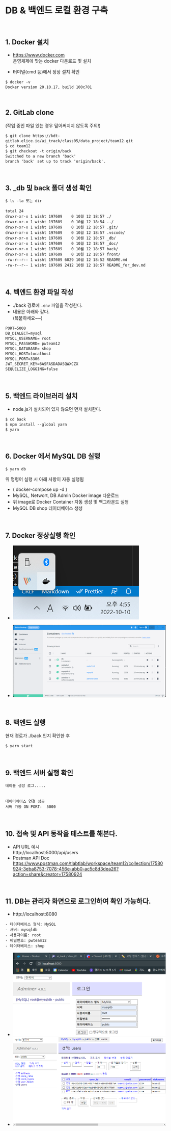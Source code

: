 # DB & 백엔드 로컬 환경 구축

<br>

## 1. Docker 설치

- https://www.docker.com \
  운영체제에 맞는 docker 다운로드 및 설치

- 터미널(cmd 등)에서 정상 설치 확인

```
$ docker -v
Docker version 20.10.17, build 100c701
```

<br>

## 2. GitLab clone

(작업 중인 파일 있는 경우 덮어써지지 않도록 주의!)

```
$ git clone https://kdt-gitlab.elice.io/ai_track/class05/data_project/team12.git
$ cd team12
$ git checkout -t origin/back
Switched to a new branch 'back'
branch 'back' set up to track 'origin/back'.
```

<br>

## 3. \_db 및 back 폴더 생성 확인

```
$ ls -la 또는 dir

total 24
drwxr-xr-x 1 wisht 197609    0 10월 12 18:57 ./
drwxr-xr-x 1 wisht 197609    0 10월 12 18:54 ../
drwxr-xr-x 1 wisht 197609    0 10월 12 18:57 .git/
drwxr-xr-x 1 wisht 197609    0 10월 12 18:57 .vscode/
drwxr-xr-x 1 wisht 197609    0 10월 12 18:57 _db/
drwxr-xr-x 1 wisht 197609    0 10월 12 18:57 _doc/
drwxr-xr-x 1 wisht 197609    0 10월 12 18:57 back/
drwxr-xr-x 1 wisht 197609    0 10월 12 18:57 front/
-rw-r--r-- 1 wisht 197609 6029 10월 12 18:52 README.md
-rw-r--r-- 1 wisht 197609 2412 10월 12 18:57 README_for_dev.md

```

<br>

## 4. 벡엔드 환경 파일 작성

- ./back 경로에 `.env` 파일을 작성한다.
- 내용은 아래와 같다. \
  (복붙하세요~~)

```
PORT=5000
DB_DIALECT=mysql
MYSQL_USERNAME= root
MYSQL_PASSWORD= pwteam12
MYSQL_DATABASE= shop
MYSQL_HOST=localhost
MYSQL_PORT=3306
JWT_SECRET_KEY=6ASFASDADASQWXCZX
SEQUELIZE_LOGGING=false
```

<br>

## 5. 백엔드 라이브러리 설치

- node.js가 설치되어 있지 않으면 먼저 설치한다.

```
$ cd back
$ npm install --global yarn
$ yarn
```

<br>

## 6. Docker 에서 MySQL DB 실행

```
$ yarn db
```

위 명령어 실행 시 아래 사항이 자동 실행됨

- ( docker-compose up -d )
- MySQL, Networt, DB Admin Docker image 다운로드
- 위 image로 Docker Container 자동 생성 및 백그라운드 실행
- MySQL DB shop 데이터베이스 생성

<br>

## 7. Docker 정상실행 확인

- ![01](/_doc/img/01.png)

- ![02](/_doc/img/02.png)

<br>

## 8. 백엔드 실행

현재 경로가 ./back 인지 확인한 후

```
$ yarn start
```

<br>

## 9. 백엔드 서버 실행 확인

```
테이블 생성 로그.....


데이터베이스 연결 성공
서버 가동 ON PORT:  5000

```

<br>

## 10. 접속 및 API 동작을 테스트를 해본다.

- API URL 예시\
  http://localhost:5000/api/users
- Postman API Doc \
  https://www.postman.com/tlabtlab/workspace/team12/collection/17580924-3eba8753-7078-456e-abb0-ac5c8d3dea26?action=share&creator=17580924

<br>

## 11. DB는 관리자 화면으로 로그인하여 확인 가능하다.

- http://localhost:8080

```
- 데이터베이스 형식: MySQL
- 서버: mysqldb
- 사용자이름: root
- 비밀번호: pwteam12
- 데이터베이스: shop
```

- ![03](/_doc/img/03.png)
- ![04](/_doc/img/04.png)
